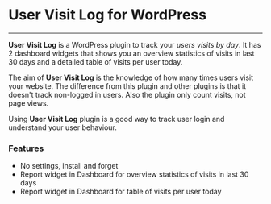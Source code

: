 # User Visit Log for WordPress
---

**User Visit Log** is a WordPress plugin to track your *users visits by day*. It has 2 dashboard widgets that shows you an overview statistics of visits in last 30 days and a detailed table of visits per user today.

The aim of **User Visit Log** is the knowledge of how many times users visit your website. The difference from this plugin and other plugins is that it doesn't track non-logged in users. Also the plugin only count visits, not page views.

Using **User Visit Log** plugin is a good way to track user login and understand your user behaviour.

### Features
* No settings, install and forget
* Report widget in Dashboard for overview statistics of visits in last 30 days
* Report widget in Dashboard for table of visits per user today

